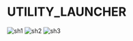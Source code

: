 # UTILITY_LAUNCHER
![sh1](https://user-images.githubusercontent.com/99579800/179392136-0f3ade43-c1a1-4d17-9850-f1c4fe95ed96.jpg)
![sh2](https://user-images.githubusercontent.com/99579800/179392197-fcdf6ec9-09b2-4c21-9a92-6b5579e84023.jpg)
![sh3](https://user-images.githubusercontent.com/99579800/179392199-2282dc23-92c8-4636-959b-12bfeadf0f2d.jpg)

